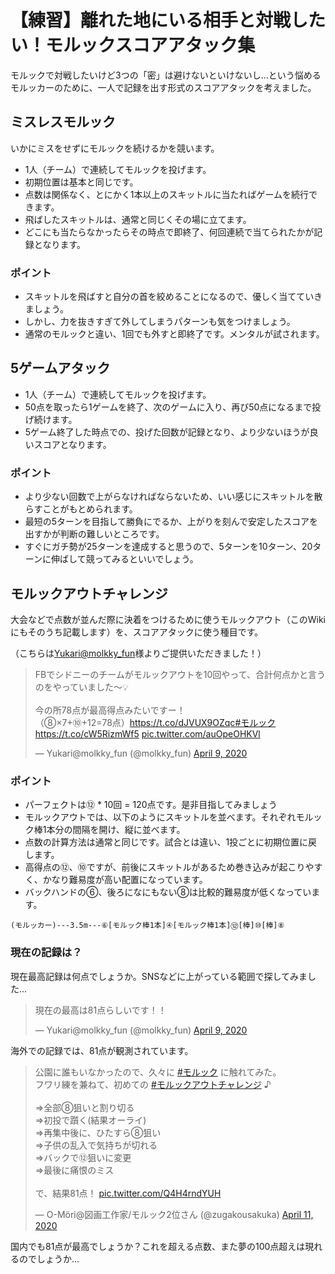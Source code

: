 # 【練習】離れた地にいる相手と対戦したい！モルックスコアアタック集

モルックで対戦したいけど3つの「密」は避けないといけないし…という悩めるモルッカーのために、一人で記録を出す形式のスコアアタックを考えました。

## ミスレスモルック

いかにミスをせずにモルックを続けるかを競います。

- 1人（チーム）で連続してモルックを投げます。
- 初期位置は基本と同じです。
- 点数は関係なく、とにかく1本以上のスキットルに当たればゲームを続行できます。
- 飛ばしたスキットルは、通常と同じくその場に立てます。
- どこにも当たらなかったらその時点で即終了、何回連続で当てられたかが記録となります。

### ポイント

- スキットルを飛ばすと自分の首を絞めることになるので、優しく当てていきましょう。
- しかし、力を抜きすぎて外してしまうパターンも気をつけましょう。
- 通常のモルックと違い、1回でも外すと即終了です。メンタルが試されます。

## 5ゲームアタック

- 1人（チーム）で連続してモルックを投げます。
- 50点を取ったら1ゲームを終了、次のゲームに入り、再び50点になるまで投げ続けます。
- 5ゲーム終了した時点での、投げた回数が記録となり、より少ないほうが良いスコアとなります。

### ポイント

- より少ない回数で上がらなければならないため、いい感じにスキットルを散らすことがもとめられます。
- 最短の5ターンを目指して勝負にでるか、上がりを刻んで安定したスコアを出すかが判断の難しいところです。
- すぐにガチ勢が25ターンを達成すると思うので、5ターンを10ターン、20ターンに伸ばして競ってみるといいでしょう。

## モルックアウトチャレンジ

大会などで点数が並んだ際に決着をつけるために使うモルックアウト（このWikiにもそのうち記載します）を、スコアアタックに使う種目です。

（こちらは[Yukari@molkky_fun](https://twitter.com/molkky_fun)様よりご提供いただきました！）

<blockquote class="twitter-tweet" data-partner="tweetdeck"><p lang="ja" dir="ltr">FBでシドニーのチームがモルックアウトを10回やって、合計何点かと言うのをやっていました〜💡<br><br>今の所78点が最高得点みたいですー！<br>（⑧×7+⑩+12=78点）<a href="https://t.co/dJVUX9OZqc">https://t.co/dJVUX9OZqc</a><a href="https://twitter.com/hashtag/%E3%83%A2%E3%83%AB%E3%83%83%E3%82%AF?src=hash&amp;ref_src=twsrc%5Etfw">#モルック</a> <a href="https://t.co/cW5RizmWf5">https://t.co/cW5RizmWf5</a> <a href="https://t.co/auOpeOHKVl">pic.twitter.com/auOpeOHKVl</a></p>&mdash; Yukari@molkky_fun (@molkky_fun) <a href="https://twitter.com/molkky_fun/status/1248214661524144135?ref_src=twsrc%5Etfw">April 9, 2020</a></blockquote>
<script async src="https://platform.twitter.com/widgets.js" charset="utf-8"></script>

### ポイント

- パーフェクトは⑫ * 10回 = 120点です。是非目指してみましょう
- モルックアウトでは、以下のようにスキットルを並べます。それぞれモルック棒1本分の間隔を開け、縦に並べます。
- 点数の計算方法は通常と同じです。試合とは違い、1投ごとに初期位置に戻します。
- 高得点の⑫、⑩ですが、前後にスキットルがあるため巻き込みが起こりやすく、かなり難易度が高い配置になっています。
- バックハンドの⑥、後ろになにもない⑧は比較的難易度が低くなっています。

```
(モルッカー)---3.5m---⑥[モルック棒1本]④[モルック棒1本]⑫[棒]⑩[棒]⑧
```

### 現在の記録は？

現在最高記録は何点でしょうか。SNSなどに上がっている範囲で探してみました…

<blockquote class="twitter-tweet"><p lang="ja" dir="ltr">現在の最高は81点らしいです！！</p>&mdash; Yukari@molkky_fun (@molkky_fun) <a href="https://twitter.com/molkky_fun/status/1248221193468907521?ref_src=twsrc%5Etfw">April 9, 2020</a></blockquote>
<script async src="https://platform.twitter.com/widgets.js" charset="utf-8"></script>

海外での記録では、81点が観測されています。

<blockquote class="twitter-tweet" data-partner="tweetdeck"><p lang="ja" dir="ltr">公園に誰もいなかったので、久々に <a href="https://twitter.com/hashtag/%E3%83%A2%E3%83%AB%E3%83%83%E3%82%AF?src=hash&amp;ref_src=twsrc%5Etfw">#モルック</a> に触れてみた。<br>フワリ練を兼ねて、初めての <a href="https://twitter.com/hashtag/%E3%83%A2%E3%83%AB%E3%83%83%E3%82%AF%E3%82%A2%E3%82%A6%E3%83%88%E3%83%81%E3%83%A3%E3%83%AC%E3%83%B3%E3%82%B8?src=hash&amp;ref_src=twsrc%5Etfw">#モルックアウトチャレンジ</a> ♪<br><br>⇒全部⑧狙いと割り切る<br>⇒初投で躓く(結果オーライ)<br>⇒再集中後に、ひたすら⑧狙い<br>⇒子供の乱入で気持ちが切れる<br>⇒バックで⑫狙いに変更<br>⇒最後に痛恨のミス<br><br>で、結果81点！ <a href="https://t.co/Q4H4rndYUH">pic.twitter.com/Q4H4rndYUH</a></p>&mdash; O-Möri@図画工作家/モルック2位さん (@zugakousakuka) <a href="https://twitter.com/zugakousakuka/status/1248930861384265730?ref_src=twsrc%5Etfw">April 11, 2020</a></blockquote>
<script async src="https://platform.twitter.com/widgets.js" charset="utf-8"></script>

国内でも81点が最高でしょうか？これを超える点数、また夢の100点超えは現れるのでしょうか…
